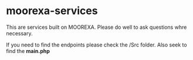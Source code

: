 # moorexa-services
This are services built on MOOREXA. Please do well to ask questions whre necessary.

If you need to find the endpoints please check the /Src folder. Also seek to find the **main.php**
